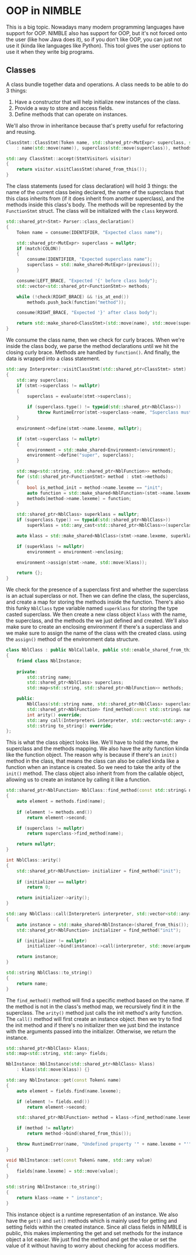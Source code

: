 # OOP in NIMBLE

This is a big topic. Nowadays many modern programming languages have support for OOP. NIMBLE also has support for OOP, but it's not forced onto the user (like how Java does it), so if you don't like OOP, you can just not use it (kinda like languages like Python). This tool gives the user options to use it when they write big programs.

## Classes

A class bundle together data and operations. A class needs to be able to do 3 things:
1. Have a constructor that will help initialize new instances of the class.
2. Provide a way to store and access fields.
3. Define methods that can operate on instances.

We'll also throw in inheritance because that's pretty useful for refactoring and reusing.

```cpp
ClassStmt::ClassStmt(Token name, std::shared_ptr<MutExpr> superclass, std::vector<std::shared_ptr<FunctionStmt>> methods)
    : name(std::move(name)), superclass(std::move(superclass)), methods(std::move(methods)) {}

std::any ClassStmt::accept(StmtVisitor& visitor)
{
    return visitor.visitClassStmt(shared_from_this());
}
```

The class statements (used for class declaration) will hold 3 things: the name of the current class being declared, the name of the superclass that this class inherits from (if it does inherit from another superclass), and the methods inside this class's body. The methods will be represented by the `FunctionStmt` struct. The class will be initialized with the `class` keyword.

```cpp
std::shared_ptr<Stmt> Parser::class_declaration()
{
    Token name = consume(IDENTIFIER, "Expected class name");

    std::shared_ptr<MutExpr> superclass = nullptr;
    if (match(COLON))
    {
        consume(IDENTIFIER, "Expected superclass name");
        superclass = std::make_shared<MutExpr>(previous());
    }

    consume(LEFT_BRACE, "Expected '{' before class body");
    std::vector<std::shared_ptr<FunctionStmt>> methods;

    while (!check(RIGHT_BRACE) && !is_at_end())
        methods.push_back(function("method"));

    consume(RIGHT_BRACE, "Expected '}' after class body");

    return std::make_shared<ClassStmt>(std::move(name), std::move(superclass), std::move(methods));
}
```

We consume the class name, then we check for curly braces. When we're inside the class body, we parse the method declarations until we hit the closing curly brace. Methods are handled by `function()`. And finally, the data is wrapped into a class statement. 

```cpp
std::any Interpreter::visitClassStmt(std::shared_ptr<ClassStmt> stmt)
{
    std::any superclass;
    if (stmt->superclass != nullptr)
    {
        superclass = evaluate(stmt->superclass);

        if (superclass.type() != typeid(std::shared_ptr<NblClass>))
            throw RuntimeError(stmt->superclass->name, "Superclass must be a class");
    }

    environment->define(stmt->name.lexeme, nullptr);

    if (stmt->superclass != nullptr)
    {
        environment = std::make_shared<Environment>(environment);
        environment->define("super", superclass);
    }

    std::map<std::string, std::shared_ptr<NblFunction>> methods;
    for (std::shared_ptr<FunctionStmt> method : stmt->methods)
    {
        bool is_method_init = method->name.lexeme == "init";
        auto function = std::make_shared<NblFunction>(stmt->name.lexeme, method->fn, environment, is_method_init);
        methods[method->name.lexeme] = function;
    }

    std::shared_ptr<NblClass> superklass = nullptr;
    if (superclass.type() == typeid(std::shared_ptr<NblClass>))
        superklass = std::any_cast<std::shared_ptr<NblClass>>(superclass);

    auto klass = std::make_shared<NblClass>(stmt->name.lexeme, superklass, methods);

    if (superklass != nullptr)
        environment = environment->enclosing;

    environment->assign(stmt->name, std::move(klass));

    return {};
}
```

We check for the presence of a superclass first and whether the superclass is an actual superclass or not. Then we can define the class, the superclass, and create a map for storing the methods inside the function. There's also this funky `NblClass` type variable named `superklass` for storing the type casted superclass. We then create a new class object `klass` with the name, the superclass, and the methods the we just defined and created. We'll also make sure to create an enclosing environment if there's a superclass and we make sure to assign the name of the class with the created class. using the `assign()` method of the environment data structure.

```cpp
class NblClass : public NblCallable, public std::enable_shared_from_this<NblClass>
{
    friend class NblInstance;
    
    private:
        std::string name;
        std::shared_ptr<NblClass> superclass;
        std::map<std::string, std::shared_ptr<NblFunction>> methods;

    public:
        NblClass(std::string name, std::shared_ptr<NblClass> superclass, std::map<std::string, std::shared_ptr<NblFunction>> methods);
        std::shared_ptr<NblFunction> find_method(const std::string& name);
        int arity() override;
        std::any call(Interpreter& interpreter, std::vector<std::any> arguments) override;
        std::string to_string() override;
};
```

This is what the class object looks like. We'll have to hold the name, the superclass and the methods mapping. We also have the arity function kinda like the function object. The reason why is because if there's an `init()` method in the class, that means the class can also be called kinda like a function when an instance is created. So we need to take the arity of the `init()` method. The class object also inherit from from the callable object, allowing us to create an instance by calling it like a function.

```cpp
std::shared_ptr<NblFunction> NblClass::find_method(const std::string& name)
{
    auto element = methods.find(name);
    
    if (element != methods.end())
        return element->second;

    if (superclass != nullptr)
        return superclass->find_method(name);

    return nullptr;
}

int NblClass::arity()
{
    std::shared_ptr<NblFunction> initializer = find_method("init");
    
    if (initializer == nullptr)
        return 0;

    return initializer->arity();
}

std::any NblClass::call(Interpreter& interpreter, std::vector<std::any> arguments)
{
    auto instance = std::make_shared<NblInstance>(shared_from_this());
    std::shared_ptr<NblFunction> initializer = find_method("init");

    if (initializer != nullptr)
        initializer->bind(instance)->call(interpreter, std::move(arguments));

    return instance;
}

std::string NblClass::to_string()
{
    return name;
}
```

The `find_method()` method will find a specific method based on the name. If the method is not in the class's method map, we recursively find it in the superclass. The `arity()` method just calls the init method's arity function. The `call()` method will first create an instance object. then we try to find the init method and if there's no initializer then we just bind the instance with the arguments passed into the initializer. Otherwise, we return the instance.

```cpp
std::shared_ptr<NblClass> klass;
std::map<std::string, std::any> fields;

NblInstance::NblInstance(std::shared_ptr<NblClass> klass)
    : klass(std::move(klass)) {}

std::any NblInstance::get(const Token& name)
{
    auto element = fields.find(name.lexeme);

    if (element != fields.end())
        return element->second;

    std::shared_ptr<NblFunction> method = klass->find_method(name.lexeme);

    if (method != nullptr)
        return method->bind(shared_from_this());

    throw RuntimeError(name, "Undefined property '" + name.lexeme + "'");
}

void NblInstance::set(const Token& name, std::any value)
{
    fields[name.lexeme] = std::move(value);
}

std::string NblInstance::to_string()
{
    return klass->name + " instance";
}
```

This instance object is a runtime representation of an instance. We also have the `get()` and `set()` methods which is mainly used for getting and setting fields within the created instance. Since all class fields in NIMBLE is public, this makes implementing the get and set methods for the instance object a lot easier. We just find the method and get the value or set the value of it without having to worry about checking for access modifiers.
